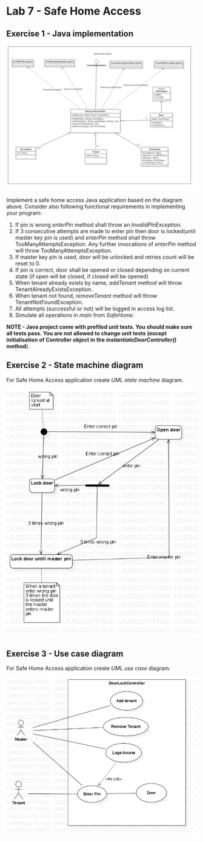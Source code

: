 # Lab 7 - Safe Home Access


## Exercise 1 - Java implementation
![Exercise 1 image](docs/ex1.jpg)

Implement a safe home access Java application based on the diagram above. Consider also following functional requirements in implementing your program:
1. If pin is wrong _enterPin_ method shall throw an _InvalidPinException_.
2. If 3 consecutive attempts are made to enter pin then door is locked(until master key pin is used) and _enterPin_ method shall throw TooManyAttemptsException. Any further invocations of _enterPin_ method will throw TooManyAttemptsException.
3. If master key pin is used, door will be unlocked and retries count will be reset to 0. 
4. If pin is correct, door shall be opened or closed depending on current state (if open will be closed, if closed will be opened)
5. When tenant already exists by name, _addTenant_ method will throw TenantAlreadyExistsException.
6. When tenant not found, _removeTenant_ method will throw TenantNotFoundException. 
7. All attempts (successful or not) will be logged in access log list.
8. Simulate all operations in _main_ from _SafeHome_.

**NOTE - Java project come with prefiled unit tests. You should make sure all tests pass. You are not allowed to change unit tests (except initialisation of Controller object in the _instantiateDoorController()_ method**).

## Exercise 2 - State machine diagram

For Safe Home Access application create _UML state machine_ diagram. 

![Exercise 2 image](docs/StateMachine.jpg) 

## Exercise 3 - Use case diagram

For Safe Home Access application create _UML use case_ diagram. 

![Exercise 3 image](docs/UseCaseEx3.jpg) 

